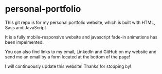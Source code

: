# personal-portfolio

This git repo is for my personal portfolio website, which is built with HTML, Sass and JavaScript. 

It is a fully mobile-responsive website and javascript fade-in animations has been impelmented.

You can also find links to my email, LinkedIn and GitHub on my website and send me an email by a form located at the bottom of the page!

I will continuously update this website! Thanks for stopping by! 
